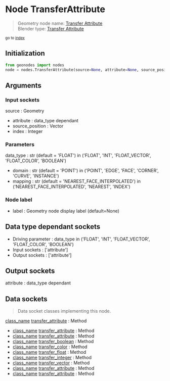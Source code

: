 
# Node TransferAttribute

> Geometry node name: [Transfer Attribute](https://docs.blender.org/manual/en/latest/modeling/geometry_nodes/material/transfer_attribute.html)<br>
  Blender type: [Transfer Attribute](https://docs.blender.org/api/current/bpy.types.GeometryNodeAttributeTransfer.html)
  
<sub>go to [index](/docs/index.md)</sub>

## Initialization

```python
from geonodes import nodes
node = nodes.TransferAttribute(source=None, attribute=None, source_position=None, index=None, data_type='FLOAT', domain='POINT', mapping='NEAREST_FACE_INTERPOLATED', label=None)
```



## Arguments


### Input sockets

source : Geometry
- attribute : data_type dependant
- source_position : Vector
- index : Integer

### Parameters

data_type : str (default = 'FLOAT') in ('FLOAT', 'INT', 'FLOAT_VECTOR', 'FLOAT_COLOR', 'BOOLEAN')
- domain : str (default = 'POINT') in ('POINT', 'EDGE', 'FACE', 'CORNER', 'CURVE', 'INSTANCE')
- mapping : str (default = 'NEAREST_FACE_INTERPOLATED') in ('NEAREST_FACE_INTERPOLATED', 'NEAREST', 'INDEX')

### Node label

- label : Geometry node display label (default=None)

## Data type dependant sockets

- Driving parameter : data_type in ('FLOAT', 'INT', 'FLOAT_VECTOR', 'FLOAT_COLOR', 'BOOLEAN')
- Input sockets  : ['attribute']
- Output sockets : ['attribute']   
  
  

## Output sockets

attribute : data_type dependant

## Data sockets

> Data socket classes implementing this node.
  
[class_name](docs/sockets/Boolean.md) [transfer_attribute](docs/sockets/Boolean.md#transfer_attribute) : Method
- [class_name](docs/sockets/Color.md) [transfer_attribute](docs/sockets/Color.md#transfer_attribute) : Method
- [class_name](docs/sockets/Float.md) [transfer_attribute](docs/sockets/Float.md#transfer_attribute) : Method
- [class_name](docs/sockets/Geometry.md) [transfer_boolean](docs/sockets/Geometry.md#transfer_boolean) : Method
- [class_name](docs/sockets/Geometry.md) [transfer_color](docs/sockets/Geometry.md#transfer_color) : Method
- [class_name](docs/sockets/Geometry.md) [transfer_float](docs/sockets/Geometry.md#transfer_float) : Method
- [class_name](docs/sockets/Geometry.md) [transfer_integer](docs/sockets/Geometry.md#transfer_integer) : Method
- [class_name](docs/sockets/Geometry.md) [transfer_vector](docs/sockets/Geometry.md#transfer_vector) : Method
- [class_name](docs/sockets/Integer.md) [transfer_attribute](docs/sockets/Integer.md#transfer_attribute) : Method
- [class_name](docs/sockets/Vector.md) [transfer_attribute](docs/sockets/Vector.md#transfer_attribute) : Method
  
